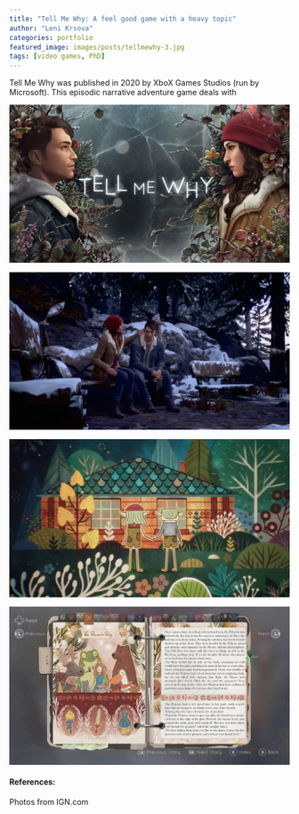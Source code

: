 ```yaml
---
title: "Tell Me Why: A feel good game with a heavy topic"
author: "Leni Krsova"
categories: portfolio
featured_image: images/posts/tellmewhy-3.jpg
tags: [video games, PhD]
---
```


Tell Me Why was published in 2020 by XboX Games Studios (run by Microsoft). This episodic narrative adventure game deals with 


![](/images/posts/tellmewhy-1.jpg)

![](/images/posts/tellmewhy-2.jpg)

![](/images/posts/tellmewhy-4.jpg)

![](/images/posts/tellmewhy-5.png)

#### References:
Photos from IGN.com
